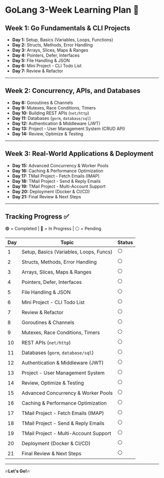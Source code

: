 # **GoLang 3-Week Learning Plan 🚀**

## **Week 1: Go Fundamentals & CLI Projects**

- **Day 1:** Setup, Basics (Variables, Loops, Functions)
- **Day 2:** Structs, Methods, Error Handling
- **Day 3:** Arrays, Slices, Maps & Ranges
- **Day 4:** Pointers, Defer, Interfaces
- **Day 5:** File Handling & JSON
- **Day 6:** Mini Project - CLI Todo List
- **Day 7:** Review & Refactor

---

## **Week 2: Concurrency, APIs, and Databases**

- **Day 8:** Goroutines & Channels
- **Day 9:** Mutexes, Race Conditions, Timers
- **Day 10:** Building REST APIs (`net/http`)
- **Day 11:** Databases (`gorm`, `database/sql`)
- **Day 12:** Authentication & Middleware (JWT)
- **Day 13:** Project - User Management System (CRUD API)
- **Day 14:** Review, Optimize & Testing

---

## **Week 3: Real-World Applications & Deployment**

- **Day 15:** Advanced Concurrency & Worker Pools
- **Day 16:** Caching & Performance Optimization
- **Day 17:** TMail Project - Fetch Emails (IMAP)
- **Day 18:** TMail Project - Send & Reply Emails
- **Day 19:** TMail Project - Multi-Account Support
- **Day 20:** Deployment (Docker & CI/CD)
- **Day 21:** Final Review & Next Steps

---

## **Tracking Progress ✅**

🟢 = Completed | 🔄 = In Progress | ⚪ = Pending

| Day | Topic                                   | Status |
| --- | --------------------------------------- | ------ |
| 1   | Setup, Basics (Variables, Loops, Funcs) | ⚪     |
| 2   | Structs, Methods, Error Handling        | ⚪     |
| 3   | Arrays, Slices, Maps & Ranges           | ⚪     |
| 4   | Pointers, Defer, Interfaces             | ⚪     |
| 5   | File Handling & JSON                    | ⚪     |
| 6   | Mini Project - CLI Todo List            | ⚪     |
| 7   | Review & Refactor                       | ⚪     |
| 8   | Goroutines & Channels                   | ⚪     |
| 9   | Mutexes, Race Conditions, Timers        | ⚪     |
| 10  | REST APIs (`net/http`)                  | ⚪     |
| 11  | Databases (`gorm`, `database/sql`)      | ⚪     |
| 12  | Authentication & Middleware (JWT)       | ⚪     |
| 13  | Project - User Management System        | ⚪     |
| 14  | Review, Optimize & Testing              | ⚪     |
| 15  | Advanced Concurrency & Worker Pools     | ⚪     |
| 16  | Caching & Performance Optimization      | ⚪     |
| 17  | TMail Project - Fetch Emails (IMAP)     | ⚪     |
| 18  | TMail Project - Send & Reply Emails     | ⚪     |
| 19  | TMail Project - Multi-Account Support   | ⚪     |
| 20  | Deployment (Docker & CI/CD)             | ⚪     |
| 21  | Final Review & Next Steps               | ⚪     |

---


🔥**Let's Go!**🔥
